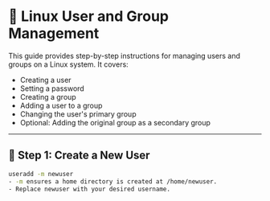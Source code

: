 # 👥 Linux User and Group Management

This guide provides step-by-step instructions for managing users and groups on a Linux system. It covers:

- Creating a user
- Setting a password
- Creating a group
- Adding a user to a group
- Changing the user's primary group
- Optional: Adding the original group as a secondary group

---

## 👤 Step 1: Create a New User

```bash
useradd -m newuser
- -m ensures a home directory is created at /home/newuser.
- Replace newuser with your desired username.
